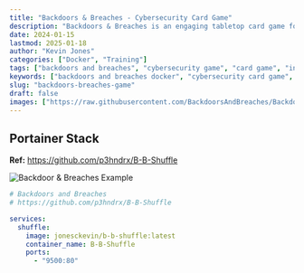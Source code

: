 ```yaml
---
title: "Backdoors & Breaches - Cybersecurity Card Game"
description: "Backdoors & Breaches is an engaging tabletop card game for cybersecurity training and incident response practice. Digital version for teaching security concepts through gameplay."
date: 2024-01-15
lastmod: 2025-01-18
author: "Kevin Jones"
categories: ["Docker", "Training"]
tags: ["backdoors and breaches", "cybersecurity game", "card game", "incident response", "security training", "docker-compose", "educational", "infosec", "tabletop game", "cyber training", "gamification"]
keywords: ["backdoors and breaches docker", "cybersecurity card game", "incident response training", "security game", "infosec training"]
slug: "backdoors-breaches-game"
draft: false
images: ["https://raw.githubusercontent.com/BackdoorsAndBreaches/BackdoorsAndBreaches/master/images/logo.png"]
---
```


## Portainer Stack

**Ref:** <https://github.com/p3hndrx/B-B-Shuffle>

![Backdoor & Breaches Example](../images/b-bshuffle_example.png)

```yaml
# Backdoors and Breaches
# https://github.com/p3hndrx/B-B-Shuffle

services:
  shuffle:
    image: jonesckevin/b-b-shuffle:latest
    container_name: B-B-Shuffle
    ports:
      - "9500:80"
```

